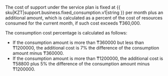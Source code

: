 The cost of support under the service plan is fixed at {{ sku|KZT|support.business.fixed_consumption.v1|string }} per month plus an additional amount, which is calculated as a percent of the cost of resources consumed for the current month, if such cost exceeds ₸360,000.

The consumption cost percentage is calculated as follows:

* If the consumption amount is more than ₸360000 but less than ₸1200000, the additional cost is 7% the difference of the consumption amount minus ₸360000.
* If the consumption amount is more than ₸1200000, the additional cost is ₸58800 plus 5% the difference of the consumption amount minus ₸1200000.
